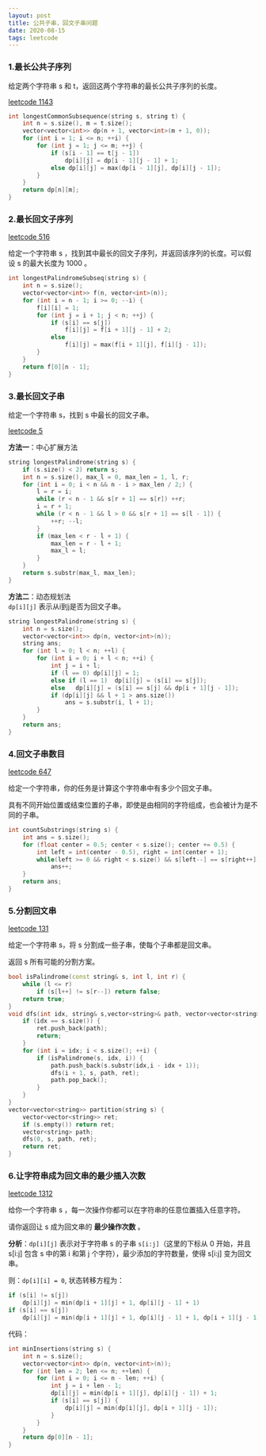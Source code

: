 ```yaml
---
layout: post
title: 公共子串，回文子串问题
date: 2020-08-15
tags: leetcode    
---
```



### 1.最长公共子序列

给定两个字符串 s 和 t，返回这两个字符串的最长公共子序列的长度。

[leetcode 1143](https://leetcode-cn.com/problems/longest-common-subsequence/)

```c++
int longestCommonSubsequence(string s, string t) {
    int n = s.size(), m = t.size();
    vector<vector<int>> dp(n + 1, vector<int>(m + 1, 0));
    for (int i = 1; i <= n; ++i) {
        for (int j = 1; j <= m; ++j) {
            if (s[i - 1] == t[j - 1])  
                dp[i][j] = dp[i - 1][j - 1] + 1;
            else dp[i][j] = max(dp[i - 1][j], dp[i][j - 1]);
        }
    }
    return dp[n][m];
}
```

### 2.最长回文子序列

[leetcode 516](https://leetcode-cn.com/problems/longest-palindromic-subsequence/)

给定一个字符串 s ，找到其中最长的回文子序列，并返回该序列的长度。可以假设 s 的最大长度为 1000 。

```c++
int longestPalindromeSubseq(string s) {
    int n = s.size();
    vector<vector<int>> f(n, vector<int>(n));
    for (int i = n - 1; i >= 0; --i) {
        f[i][i] = 1;
        for (int j = i + 1; j < n; ++j) {
            if (s[i] == s[j]) 
                f[i][j] = f[i + 1][j - 1] + 2;
            else 
                f[i][j] = max(f[i + 1][j], f[i][j - 1]);
        }
    }
    return f[0][n - 1];
}
```

### 3.最长回文子串

给定一个字符串 s，找到 s 中最长的回文子串。

[leetcode 5](https://leetcode-cn.com/problems/longest-palindromic-substring/)

**方法一**：中心扩展方法
```c++
string longestPalindrome(string s) {
    if (s.size() < 2) return s;
    int n = s.size(), max_l = 0, max_len = 1, l, r;
    for (int i = 0; i < n && n - i > max_len / 2;) {
        l = r = i;
        while (r < n - 1 && s[r + 1] == s[r]) ++r;
        i = r + 1;
        while (r < n - 1 && l > 0 && s[r + 1] == s[l - 1]) {
            ++r; --l;
        }
        if (max_len < r - l + 1) {
            max_len = r - l + 1;
            max_l = l;
        }
    }
    return s.substr(max_l, max_len);
}
```

**方法二**：动态规划法  
`dp[i][j]` 表示从i到j是否为回文子串。

```c++
string longestPalindrome(string s) {
    int n = s.size();
    vector<vector<int>> dp(n, vector<int>(n));
    string ans;
    for (int l = 0; l < n; ++l) {
        for (int i = 0; i + l < n; ++i) {
            int j = i + l;
            if (l == 0) dp[i][j] = 1;
            else if (l == 1)  dp[i][j] = (s[i] == s[j]);
            else   dp[i][j] = (s[i] == s[j] && dp[i + 1][j - 1]);
            if (dp[i][j] && l + 1 > ans.size())
                ans = s.substr(i, l + 1);
        }
    }
    return ans;
}
```

### 4.回文子串数目

[leetcode 647](https://leetcode-cn.com/problems/palindromic-substrings/)

给定一个字符串，你的任务是计算这个字符串中有多少个回文子串。

具有不同开始位置或结束位置的子串，即使是由相同的字符组成，也会被计为是不同的子串。

```c++
int countSubstrings(string s) {
    int ans = s.size();
    for (float center = 0.5; center < s.size(); center += 0.5) {
        int left = int(center - 0.5), right = int(center + 1);
        while(left >= 0 && right < s.size() && s[left--] == s[right++]) 
            ans++;
    }
    return ans;
}
```

### 5.分割回文串

[leetcode 131](https://leetcode-cn.com/problems/palindrome-partitioning/)

给定一个字符串 s，将 s 分割成一些子串，使每个子串都是回文串。

返回 s 所有可能的分割方案。

```c++
bool isPalindrome(const string& s, int l, int r) {
    while (l <= r) 
        if (s[l++] != s[r--]) return false;
    return true;
}
void dfs(int idx, string& s,vector<string>& path, vector<vector<string> >& ret) {
    if (idx == s.size()) {
        ret.push_back(path);
        return;
    }
    for (int i = idx; i < s.size(); ++i) {
        if (isPalindrome(s, idx, i)) {
            path.push_back(s.substr(idx,i - idx + 1));
            dfs(i + 1, s, path, ret);
            path.pop_back();
        }
    }
}
vector<vector<string>> partition(string s) {
    vector<vector<string>> ret;
    if (s.empty()) return ret;
    vector<string> path;
    dfs(0, s, path, ret);
    return ret;
}
```

### 6.让字符串成为回文串的最少插入次数

[leetcode 1312](https://leetcode-cn.com/problems/minimum-insertion-steps-to-make-a-string-palindrome/)  

给你一个字符串 s ，每一次操作你都可以在字符串的任意位置插入任意字符。

请你返回让 s 成为回文串的 **最少操作次数** 。

**分析**：`dp[i][j]` 表示对于字符串 s 的子串 `s[i:j]`（这里的下标从 0 开始，并且 s[i:j] 包含 s 中的第 i 和第 j 个字符），最少添加的字符数量，使得 s[i:j] 变为回文串。  

则：`dp[i][i] = 0`, 状态转移方程为：

```c++
if (s[i] != s[j])
    dp[i][j] = min(dp[i + 1][j] + 1, dp[i][j - 1] + 1)         
if (s[i] == s[j])
    dp[i][j] = min(dp[i + 1][j] + 1, dp[i][j - 1] + 1, dp[i + 1][j - 1])   
```
代码：  
```c++
int minInsertions(string s) {
    int n = s.size();
    vector<vector<int>> dp(n, vector<int>(n));
    for (int len = 2; len <= n; ++len) {
        for (int i = 0; i <= n - len; ++i) {
            int j = i + len - 1;
            dp[i][j] = min(dp[i + 1][j], dp[i][j - 1]) + 1;
            if (s[i] == s[j]) {
                dp[i][j] = min(dp[i][j], dp[i + 1][j - 1]);
            }
        }
    }
    return dp[0][n - 1];
}
```
